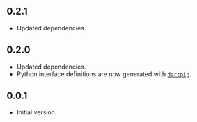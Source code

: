 ## 0.2.1

- Updated dependencies.

## 0.2.0

- Updated dependencies.
- Python interface definitions are now generated with [`dartpip`](https://pub.dev/packages/dartpip).

## 0.0.1

- Initial version.
